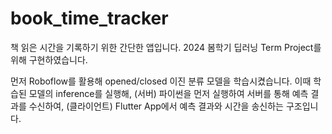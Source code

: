 # book_time_tracker

책 읽은 시간을 기록하기 위한 간단한 앱입니다.
2024 봄학기 딥러닝 Term Project를 위해 구현하였습니다.

먼저 Roboflow를 활용해 opened/closed 이진 분류 모델을 학습시켰습니다.
이때 학습된 모델의 inference를 실행해, (서버) 파이썬을 먼저 실행하여 서버를 통해 예측 결과를 수신하여,
(클라이언트) Flutter App에서 예측 결과와 시간을 송신하는 구조입니다. 
